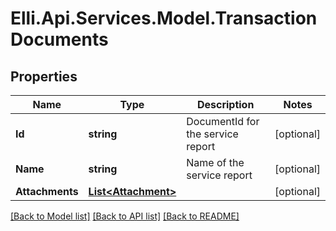 # Elli.Api.Services.Model.TransactionDocuments
## Properties

Name | Type | Description | Notes
------------ | ------------- | ------------- | -------------
**Id** | **string** | DocumentId for the service report | [optional] 
**Name** | **string** | Name of the service report | [optional] 
**Attachments** | [**List&lt;Attachment&gt;**](Attachment.md) |  | [optional] 

[[Back to Model list]](../README.md#documentation-for-models) [[Back to API list]](../README.md#documentation-for-api-endpoints) [[Back to README]](../README.md)

